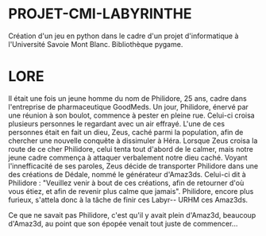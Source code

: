 # PROJET-CMI-LABYRINTHE

Création d'un jeu en python dans le cadre d'un projet d'informatique à l'Université Savoie Mont Blanc.
Bibliothèque pygame.

# LORE

Il était une fois un jeune homme du nom de Philidore, 25 ans, cadre dans l'entreprise de pharmaceutique GoodMeds.
Un jour, Philidore, énervé par une réunion à son boulot, commence à pester en pleine rue. Celui-ci croisa plusieurs personnes le regardant avec un air effrayé.
L'une de ces personnes était en fait un dieu, Zeus, caché parmi la population, afin de chercher une nouvelle conquête à dissimuler à Héra.
Lorsque Zeus croisa la route de ce cher Philidore, celui tenta tout d'abord de le calmer, mais notre jeune cadre commença à attaquer verbalement notre dieu caché.
Voyant l'innefficacité de ses paroles, Zeus décide de transporter Philidore dans une des créations de Dédale, nommé le générateur d'Amaz3ds.
Celui-ci dit à Philidore : "Veuillez venir à bout de ces créations, afin de retourner d'où vous étiez, et afin de revenir plus calme que jamais".
Philidore, encore plus furieux, s'attela donc à la tâche de finir ces Labyr-- URHM ces Amaz3ds.

Ce que ne savait pas Philidore, c'est qu'il y avait plein d'Amaz3d, beaucoup d'Amaz3d, au point que son épopée venait tout juste de commencer...